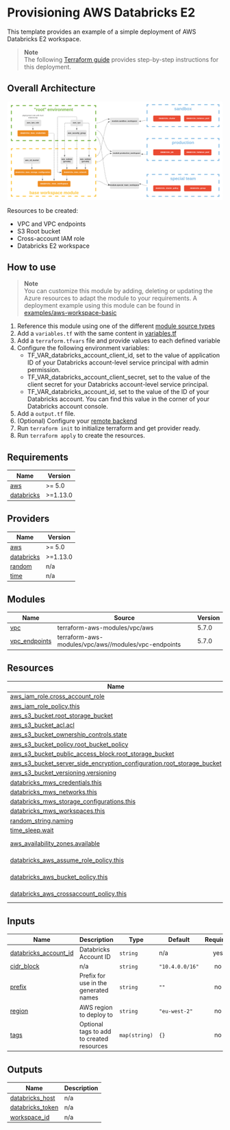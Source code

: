 # Provisioning AWS Databricks E2

This template provides an example of a simple deployment of AWS Databricks E2 workspace.

> **Note**  
> The following [Terraform guide](https://registry.terraform.io/providers/databricks/databricks/latest/docs/guides/aws-workspace) provides step-by-step instructions for this deployment. 

## Overall Architecture

![alt text](https://raw.githubusercontent.com/databricks/terraform-databricks-examples/main/modules/aws-workspace-basic/images/aws-workspace-basic.png?raw=true)

Resources to be created:
* VPC and VPC endpoints
* S3 Root bucket
* Cross-account IAM role
* Databricks E2 workspace


## How to use

> **Note**  
> You can customize this module by adding, deleting or updating the Azure resources to adapt the module to your requirements.
> A deployment example using this module can be found in [examples/aws-workspace-basic](../../examples/aws-workspace-basic)

1. Reference this module using one of the different [module source types](https://developer.hashicorp.com/terraform/language/modules/sources)
2. Add a `variables.tf` with the same content in [variables.tf](variables.tf)
3. Add a `terraform.tfvars` file and provide values to each defined variable
4. Configure the following environment variables:
    * TF_VAR_databricks_account_client_id, set to the value of application ID of your Databricks account-level service principal with admin permission.
    * TF_VAR_databricks_account_client_secret, set to the value of the client secret for your Databricks account-level service principal.
    * TF_VAR_databricks_account_id, set to the value of the ID of your Databricks account. You can find this value in the corner of your Databricks account console.
5. Add a `output.tf` file.
6. (Optional) Configure your [remote backend](https://developer.hashicorp.com/terraform/language/settings/backends/s3)
7. Run `terraform init` to initialize terraform and get provider ready.
8. Run `terraform apply` to create the resources.

<!-- BEGIN_TF_DOCS -->
## Requirements

| Name | Version |
|------|---------|
| <a name="requirement_aws"></a> [aws](#requirement\_aws) | >= 5.0 |
| <a name="requirement_databricks"></a> [databricks](#requirement\_databricks) | >=1.13.0 |

## Providers

| Name | Version |
|------|---------|
| <a name="provider_aws"></a> [aws](#provider\_aws) | >= 5.0 |
| <a name="provider_databricks"></a> [databricks](#provider\_databricks) | >=1.13.0 |
| <a name="provider_random"></a> [random](#provider\_random) | n/a |
| <a name="provider_time"></a> [time](#provider\_time) | n/a |

## Modules

| Name | Source | Version |
|------|--------|---------|
| <a name="module_vpc"></a> [vpc](#module\_vpc) | terraform-aws-modules/vpc/aws | 5.7.0 |
| <a name="module_vpc_endpoints"></a> [vpc\_endpoints](#module\_vpc\_endpoints) | terraform-aws-modules/vpc/aws//modules/vpc-endpoints | 5.7.0 |

## Resources

| Name | Type |
|------|------|
| [aws_iam_role.cross_account_role](https://registry.terraform.io/providers/hashicorp/aws/latest/docs/resources/iam_role) | resource |
| [aws_iam_role_policy.this](https://registry.terraform.io/providers/hashicorp/aws/latest/docs/resources/iam_role_policy) | resource |
| [aws_s3_bucket.root_storage_bucket](https://registry.terraform.io/providers/hashicorp/aws/latest/docs/resources/s3_bucket) | resource |
| [aws_s3_bucket_acl.acl](https://registry.terraform.io/providers/hashicorp/aws/latest/docs/resources/s3_bucket_acl) | resource |
| [aws_s3_bucket_ownership_controls.state](https://registry.terraform.io/providers/hashicorp/aws/latest/docs/resources/s3_bucket_ownership_controls) | resource |
| [aws_s3_bucket_policy.root_bucket_policy](https://registry.terraform.io/providers/hashicorp/aws/latest/docs/resources/s3_bucket_policy) | resource |
| [aws_s3_bucket_public_access_block.root_storage_bucket](https://registry.terraform.io/providers/hashicorp/aws/latest/docs/resources/s3_bucket_public_access_block) | resource |
| [aws_s3_bucket_server_side_encryption_configuration.root_storage_bucket](https://registry.terraform.io/providers/hashicorp/aws/latest/docs/resources/s3_bucket_server_side_encryption_configuration) | resource |
| [aws_s3_bucket_versioning.versioning](https://registry.terraform.io/providers/hashicorp/aws/latest/docs/resources/s3_bucket_versioning) | resource |
| [databricks_mws_credentials.this](https://registry.terraform.io/providers/databricks/databricks/latest/docs/resources/mws_credentials) | resource |
| [databricks_mws_networks.this](https://registry.terraform.io/providers/databricks/databricks/latest/docs/resources/mws_networks) | resource |
| [databricks_mws_storage_configurations.this](https://registry.terraform.io/providers/databricks/databricks/latest/docs/resources/mws_storage_configurations) | resource |
| [databricks_mws_workspaces.this](https://registry.terraform.io/providers/databricks/databricks/latest/docs/resources/mws_workspaces) | resource |
| [random_string.naming](https://registry.terraform.io/providers/hashicorp/random/latest/docs/resources/string) | resource |
| [time_sleep.wait](https://registry.terraform.io/providers/hashicorp/time/latest/docs/resources/sleep) | resource |
| [aws_availability_zones.available](https://registry.terraform.io/providers/hashicorp/aws/latest/docs/data-sources/availability_zones) | data source |
| [databricks_aws_assume_role_policy.this](https://registry.terraform.io/providers/databricks/databricks/latest/docs/data-sources/aws_assume_role_policy) | data source |
| [databricks_aws_bucket_policy.this](https://registry.terraform.io/providers/databricks/databricks/latest/docs/data-sources/aws_bucket_policy) | data source |
| [databricks_aws_crossaccount_policy.this](https://registry.terraform.io/providers/databricks/databricks/latest/docs/data-sources/aws_crossaccount_policy) | data source |

## Inputs

| Name | Description | Type | Default | Required |
|------|-------------|------|---------|:--------:|
| <a name="input_databricks_account_id"></a> [databricks\_account\_id](#input\_databricks\_account\_id) | Databricks Account ID | `string` | n/a | yes |
| <a name="input_cidr_block"></a> [cidr\_block](#input\_cidr\_block) | n/a | `string` | `"10.4.0.0/16"` | no |
| <a name="input_prefix"></a> [prefix](#input\_prefix) | Prefix for use in the generated names | `string` | `""` | no |
| <a name="input_region"></a> [region](#input\_region) | AWS region to deploy to | `string` | `"eu-west-2"` | no |
| <a name="input_tags"></a> [tags](#input\_tags) | Optional tags to add to created resources | `map(string)` | `{}` | no |

## Outputs

| Name | Description |
|------|-------------|
| <a name="output_databricks_host"></a> [databricks\_host](#output\_databricks\_host) | n/a |
| <a name="output_databricks_token"></a> [databricks\_token](#output\_databricks\_token) | n/a |
| <a name="output_workspace_id"></a> [workspace\_id](#output\_workspace\_id) | n/a |
<!-- END_TF_DOCS -->